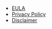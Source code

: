 * [EULA](/laws/EULA.html)
* [Privacy Policy](/laws/privacy.html)
* [Disclaimer](/laws/disclaimer.html)